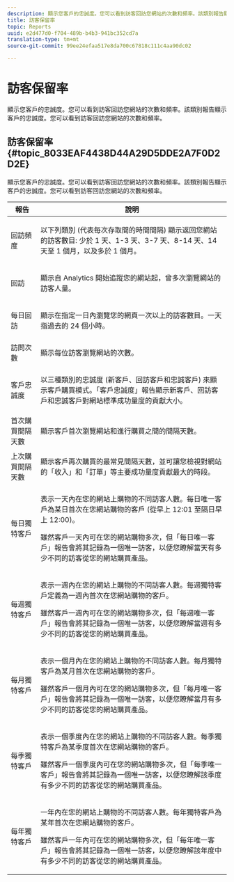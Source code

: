 ```yaml
---
description: 顯示您客戶的忠誠度。您可以看到訪客回訪您網站的次數和頻率。該類別報告顯示客戶的忠誠度。您可以看到訪客回訪您網站的次數和頻率。
title: 訪客保留率
topic: Reports
uuid: e2d477d0-f704-489b-b4b3-941bc352cd7a
translation-type: tm+mt
source-git-commit: 99ee24efaa517e8da700c67818c111c4aa90dc02

---
```



# 訪客保留率

顯示您客戶的忠誠度。您可以看到訪客回訪您網站的次數和頻率。該類別報告顯示客戶的忠誠度。您可以看到訪客回訪您網站的次數和頻率。

## 訪客保留率 {#topic_8033EAF4438D44A29D5DDE2A7F0D2D2E}

顯示您客戶的忠誠度。您可以看到訪客回訪您網站的次數和頻率。該類別報告顯示客戶的忠誠度。您可以看到訪客回訪您網站的次數和頻率。

<table id="table_486948EB47664B90BDF9915314B572B0"> 
 <thead> 
  <tr> 
   <th colname="col1" class="entry"> 報告 </th> 
   <th colname="col2" class="entry"> 說明 </th> 
  </tr> 
 </thead>
 <tbody> 
  <tr> 
   <td colname="col1"> 回訪頻度 </td> 
   <td colname="col2"> <p>以下列類別 (代表每次存取間的時間間隔) 顯示返回您網站的訪客數目: 少於 1 天、1-3 天、3-7 天、8-14 天、14 天至 1 個月，以及多於 1 個月。 </p> </td> 
  </tr> 
  <tr> 
   <td colname="col1"> 回訪 </td> 
   <td colname="col2"> <p>顯示自 Analytics 開始追蹤您的網站起，曾多次瀏覽網站的訪客人量。 </p> </td> 
  </tr> 
  <tr> 
   <td colname="col1"> 每日回訪 </td> 
   <td colname="col2"> <p>顯示在指定一日內瀏覽您的網頁一次以上的訪客數目。一天指過去的 24 個小時。 </p> </td> 
  </tr> 
  <tr> 
   <td colname="col1"> 訪問次數 </td> 
   <td colname="col2"> <p>顯示每位訪客瀏覽網站的次數。 </p> </td> 
  </tr> 
  <tr> 
   <td colname="col1"> 客戶忠誠度 </td> 
   <td colname="col2"> <p>以三種類別的忠誠度 (新客戶、回訪客戶和忠誠客戶) 來顯示客戶購買模式。「<span class="wintitle">客戶忠誠度</span>」報告顯示新客戶、回訪客戶和忠誠客戶對網站標準成功量度的貢獻大小。 </p> </td> 
  </tr> 
  <tr> 
   <td colname="col1"> 首次購買間隔天數 </td> 
   <td colname="col2"> <p>顯示客戶首次瀏覽網站和進行購買之間的間隔天數。 </p> </td> 
  </tr> 
  <tr> 
   <td colname="col1"> 上次購買間隔天數 </td> 
   <td colname="col2"> <p>顯示客戶再次購買的最常見間隔天數，並可讓您檢視對網站的「收入」和「訂單」等主要成功量度貢獻最大的時段。 </p> </td> 
  </tr> 
  <tr> 
   <td colname="col1"> 每日獨特客戶 </td> 
   <td colname="col2"> <p>表示一天內在您的網站上購物的不同訪客人數。每日唯一客戶為某日首次在您網站購物的客戶 (從早上 12:01 至隔日早上 12:00)。 </p> <p>雖然客戶一天內可在您的網站購物多次，但「<span class="wintitle">每日唯一客戶</span>」報告會將其記錄為一個唯一訪客，以便您瞭解當天有多少不同的訪客從您的網站購買產品。 </p> </td> 
  </tr> 
  <tr> 
   <td colname="col1"> 每週獨特客戶 </td> 
   <td colname="col2"> <p>表示一週內在您的網站上購物的不同訪客人數。每週獨特客戶定義為一週內首次在您網站購物的客戶。 </p> <p>雖然客戶一週內可在您的網站購物多次，但「<span class="wintitle">每週唯一客戶</span>」報告會將其記錄為一個唯一訪客，以便您瞭解當週有多少不同的訪客從您的網站購買產品。 </p> </td> 
  </tr> 
  <tr> 
   <td colname="col1"> 每月獨特客戶 </td> 
   <td colname="col2"> <p>表示一個月內在您的網站上購物的不同訪客人數。每月獨特客戶為某月首次在您網站購物的客戶。 </p> <p>雖然客戶一個月內可在您的網站購物多次，但「<span class="wintitle">每月唯一客戶</span>」報告會將其記錄為一個唯一訪客，以便您瞭解當月有多少不同的訪客從您的網站購買產品。 </p> </td> 
  </tr> 
  <tr> 
   <td colname="col1"> 每季獨特客戶 </td> 
   <td colname="col2"> <p>表示一個季度內在您的網站上購物的不同訪客人數。每季獨特客戶為某季度首次在您網站購物的客戶。 </p> <p>雖然客戶一個季度內可在您的網站購物多次，但「<span class="wintitle">每季唯一客戶</span>」報告會將其記錄為一個唯一訪客，以便您瞭解該季度有多少不同的訪客從您的網站購買產品。 </p> </td> 
  </tr> 
  <tr> 
   <td colname="col1"> 每年獨特客戶 </td> 
   <td colname="col2"> <p>一年內在您的網站上購物的不同訪客人數。每年獨特客戶為某年首次在您網站購物的客戶。 </p> <p>雖然客戶一年內可在您的網站購物多次，但「<span class="wintitle">每年唯一客戶</span>」報告會將其記錄為一個唯一訪客，以便您瞭解該年度中有多少不同的訪客從您的網站購買產品。 </p> </td> 
  </tr> 
 </tbody> 
</table>

